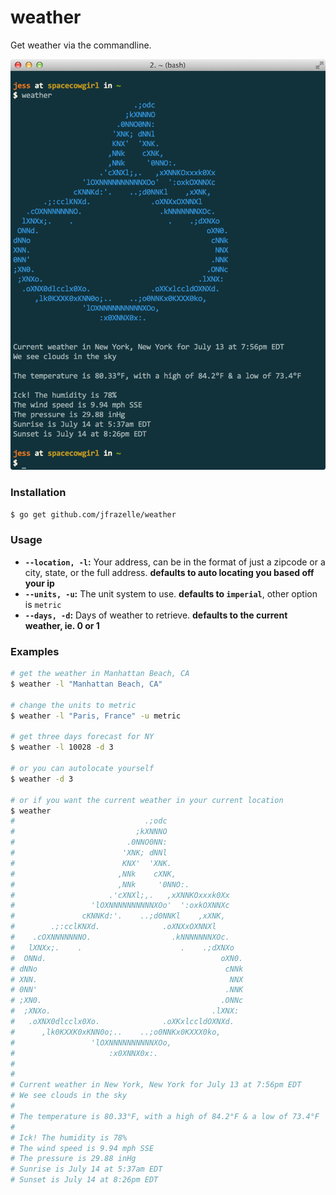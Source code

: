 # weather

Get weather via the commandline.

![Screenshot](screenshot.png)

### Installation

```bash
$ go get github.com/jfrazelle/weather
```

### Usage

- **`--location, -l`:** Your address, can be in the format of just a zipcode or a city, state, or the full address. **defaults to auto locating you based off your ip**
- **`--units, -u`:** The unit system to use. **defaults to `imperial`**, other option is `metric`
- **`--days, -d`:** Days of weather to retrieve. **defaults to the current weather, ie. 0 or 1**

### Examples

```bash
# get the weather in Manhattan Beach, CA
$ weather -l "Manhattan Beach, CA"

# change the units to metric
$ weather -l "Paris, France" -u metric

# get three days forecast for NY
$ weather -l 10028 -d 3

# or you can autolocate yourself
$ weather -d 3

# or if you want the current weather in your current location
$ weather
#                             .;odc
#                           ;kXNNNO
#                         .0NNO0NN:
#                        'XNK; dNNl
#                        KNX'  'XNK.
#                       ,NNk    cXNK,
#                       ,NNk     '0NNO:.
#                     .'cXNXl;,.   ,xXNNKOxxxk0Xx
#                 'lOXNNNNNNNNNNXOo'  ':oxkOXNNXc
#               cKNNKd:'.    ..;d0NNKl    ,xXNK,
#        .;:cclKNXd.              .oXNXxOXNNXl
#    .cOXNNNNNNNO.                  .kNNNNNNNXOc.
#   lXNXx;.    .                      .    .;dXNXo
#  ONNd.                                       oXN0.
# dNNo                                          cNNk
# XNN.                                           NNX
# 0NN'                                          .NNK
# ;XN0.                                        .ONNc
#  ;XNXo.                                    .lXNX:
#   .oXNX0dlcclx0Xo.              .oXKxlccldOXNXd.
#      ,lk0KXXK0xKNN0o;..    ..;o0NNKx0KXXX0ko,
#                 'lOXNNNNNNNNNNXOo,
#                     :x0XNNX0x:.
#
#
# Current weather in New York, New York for July 13 at 7:56pm EDT
# We see clouds in the sky
#
# The temperature is 80.33°F, with a high of 84.2°F & a low of 73.4°F
#
# Ick! The humidity is 78%
# The wind speed is 9.94 mph SSE
# The pressure is 29.88 inHg
# Sunrise is July 14 at 5:37am EDT
# Sunset is July 14 at 8:26pm EDT
```